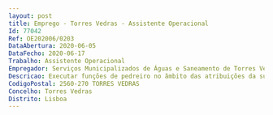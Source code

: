 ```yaml
--- 
layout: post
title: Emprego - Torres Vedras - Assistente Operacional
Id: 77042
Ref: OE202006/0203
DataAbertura: 2020-06-05
DataFecho: 2020-06-17
Trabalho: Assistente Operacional
Empregador: Serviços Municipalizados de Águas e Saneamento de Torres Vedras
Descricao: Executar funções de pedreiro no âmbito das atribuições da subunidade orgânica e outras tarefas inerentes, na Unidade de Construção e Manutenção de Redes de Água
CodigoPostal: 2560-270 TORRES VEDRAS
Concelho: Torres Vedras
Distrito: Lisboa
--- 
```

